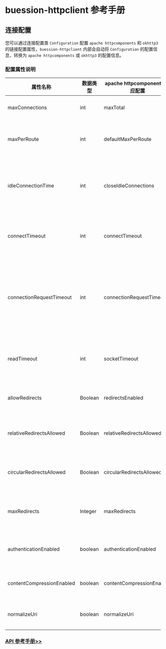 # buession-httpclient 参考手册


## 连接配置


您可以通过连接配置类 `Configuration` 配置 `apache httpcomponents` 和 `okhttp3` 的链接配置属性，`buession-httpclient` 内部会自动将 `Configuration` 的配置信息，转换为 `apache httpcomponents` 或 `okhttp3` 的配置信息。


### 配置属性说明


|  属性名称             | 数据类型  | apache httpcomponents 对应配置    | okhttp3 对应配置       | 默认值      | 说明                    |
|  ----                | ----     | ----                             | ----                  | ----       | ----                   |
|  maxConnections      | int      | maxTotal                         | maxIdleConnections    | 5000       | 最大连接数              |
|  maxPerRoute         | int      | defaultMaxPerRoute               | --                    | 500        | 每个路由的最大连接数      |
|  idleConnectionTime  | int      | closeIdleConnections             | keepAliveDuration     | 60000      | 空闲连接存活时长（单位：毫秒）      |
|  connectTimeout      | int      | connectTimeout                   | connectTimeout        | 3000       | 连接超时时间（单位：毫秒）      |
|  connectionRequestTimeout    | int     | connectionRequestTimeout  | --                    | 5000       | 从连接池获取连接的超时时间（单位：毫秒）     |
|  readTimeout      | int      | socketTimeout                       | readTimeout           | 5000       | 读取超时时间（单位：毫秒）      |
|  allowRedirects      | Boolean      | redirectsEnabled             | followRedirects       | --       | 是否允许重定向      |
|  relativeRedirectsAllowed      | Boolean      | relativeRedirectsAllowed         | --    | --       | 是否应拒绝相对重定向      |
|  circularRedirectsAllowed      | Boolean      | circularRedirectsAllowed         | --    | --       | 是否允许循环重定向      |
|  maxRedirects      | Integer      | maxRedirects         | --    | --       | 最大允许重定向次数      |
|  authenticationEnabled      | boolean      | authenticationEnabled         | --    | --       | 是否开启 Http Basic 认证      |
|  contentCompressionEnabled      | boolean      | contentCompressionEnabled         | --    | --       | 是否启用内容压缩      |
|  normalizeUri      | boolean      | normalizeUri         | --    | --       | 是否标准化 URI      |


### [API 参考手册>>](https://javadoc.io/static/com.buession/buession-httpclient/2.2.0/com/buession/httpclient/core/Configuration.html)